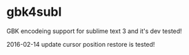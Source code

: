 gbk4subl
========

GBK encodeing support for sublime text 3 and it's dev tested!

2016-02-14 update cursor position restore is tested! 
